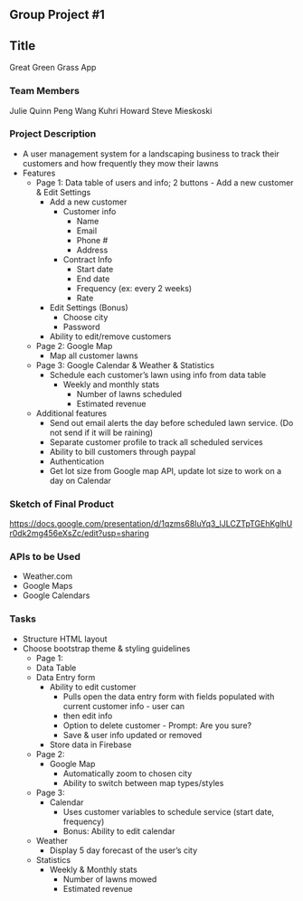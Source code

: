 ## Group Project \#1
 
## Title
Great Green Grass App
 
### Team Members
Julie Quinn
Peng Wang
Kuhri Howard
Steve Mieskoski
 
### Project Description
* A user management system for a landscaping business to track their customers and how frequently they mow their lawns
* Features 
    * Page 1:  Data table of users and info; 2 buttons - Add a new customer & Edit Settings
        * Add a new customer
            * Customer info
                * Name
                * Email
                * Phone #
                * Address
            * Contract Info
                * Start date
                * End date
                * Frequency (ex: every 2 weeks)
                * Rate
        * Edit Settings (Bonus)
            * Choose city
            * Password
        * Ability to edit/remove customers
    * Page 2:  Google Map 
        * Map all customer lawns
    * Page 3:  Google Calendar & Weather & Statistics
        * Schedule each customer’s lawn using info from data table
            * Weekly and monthly stats
                * Number of lawns scheduled
                * Estimated revenue
    * Additional features
        * Send out email alerts the day before scheduled lawn service. (Do not send if it will be raining)
        * Separate customer profile to track all scheduled services
        * Ability to bill customers through paypal
        * Authentication
        * Get lot size from Google map API, update lot size to work on a day on Calendar
 
### Sketch of Final Product
https://docs.google.com/presentation/d/1qzms68IuYq3_lJLCZTpTGEhKglhUr0dk2mg456eXsZc/edit?usp=sharing
 
 
### APIs to be Used
* Weather.com
* Google Maps
* Google Calendars
 
### Tasks
* Structure HTML layout
* Choose bootstrap theme & styling guidelines
    * Page 1:  
    * Data Table
    * Data Entry form
        * Ability to edit customer 
            * Pulls open the data entry form with fields populated with current customer info - user can 
            * then edit info 
            * Option to delete customer - Prompt: Are you sure?
            * Save & user info updated or removed
        * Store data in Firebase
    * Page 2:
        * Google Map
            * Automatically zoom to chosen city
            * Ability to switch between map types/styles
    * Page 3:
        * Calendar
            * Uses customer variables to schedule service (start date, frequency)
            * Bonus: Ability to edit calendar
    * Weather
        * Display 5 day forecast of the user’s city
    * Statistics
        * Weekly & Monthly stats
            * Number of lawns mowed
            * Estimated revenue
